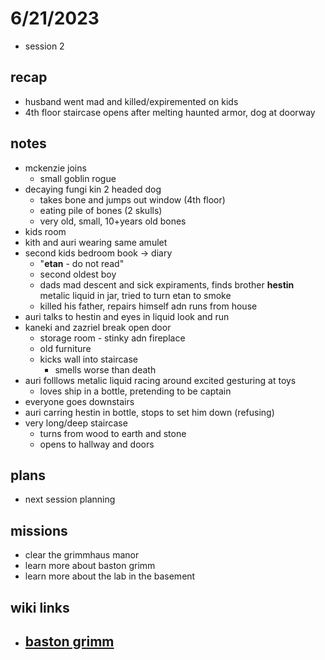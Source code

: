# 6/21/2023  
- session 2
 
## recap
- husband went mad and killed/expiremented on kids
- 4th floor staircase opens after melting haunted armor, dog at doorway
 
## notes
- mckenzie joins
    - small goblin rogue
- decaying fungi kin 2 headed dog
    - takes bone and jumps out window (4th floor)
    - eating pile of bones (2 skulls)
    - very old, small, 10+years old bones
- kids room
- kith and auri wearing same amulet
- second kids bedroom book -> diary
    - "**etan** - do not read"
    - second oldest boy
    - dads mad descent and sick expiraments, finds brother **hestin** metalic liquid in jar, tried to turn etan to smoke
    - killed his father, repairs himself adn runs from house
- auri talks to hestin and eyes in liquid look and run
- kaneki and zazriel break open door
    - storage room - stinky adn fireplace
    - old furniture
    - kicks wall into staircase
        - smells worse than death
- auri folllows metalic liquid racing around excited gesturing at toys
    - loves ship in a bottle, pretending to be captain
- everyone goes downstairs
- auri carring hestin in bottle, stops to set him down (refusing)
- very long/deep staircase
    - turns from wood to earth and stone
    - opens to hallway and doors

## plans
- next session planning

## missions
- clear the grimmhaus manor
- learn more about baston grimm
- learn more about the lab in the basement

## wiki links
- ##  [baston grimm](../../lore.md#baston-grimm)